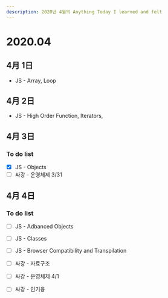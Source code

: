 ```yaml
---
description: 2020년 4월의 Anything Today I learned and felt
---
```


# 2020.04

## 4月 1日

* JS - Array, Loop

## 4月 2日

* JS - High Order Function, Iterators, 

## 4月 3日

### To do list

* [x] JS - Objects
* [ ] 싸강 - 운영체제 3/31 

## 4月 4日

### To do list

* [ ] JS - Adbanced Objects
* [ ] JS - Classes
* [ ] JS - Browser Compatibility and Transpilation 
* [ ] 싸강 - 자료구조
* [ ] 싸강 - 운영체제 4/1
* [ ] 싸강 - 인기융



